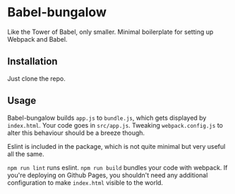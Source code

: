 # Babel-bungalow

Like the Tower of Babel, only smaller. Minimal boilerplate for setting up Webpack and Babel.

## Installation

Just clone the repo.

## Usage

Babel-bungalow builds `app.js` to `bundle.js`, which gets displayed by `index.html`. Your code goes in `src/app.js`. Tweaking `webpack.config.js` to alter this behaviour should be a breeze though.

Eslint is included in the package, which is not quite minimal but very useful all the same.

`npm run lint` runs eslint. `npm run build` bundles your code with webpack. If you're deploying on Github Pages, you shouldn't need any additional configuration to make `index.html` visible to the world.
